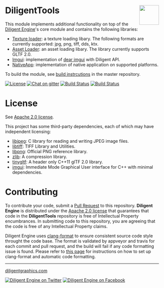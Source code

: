 # DiligentTools <img src="https://github.com/DiligentGraphics/DiligentCore/blob/master/media/diligentgraphics-logo.png" height=64 align="right" valign="middle">

This module implements additional functionality on top of the [Diligent Engine](https://github.com/DiligentGraphics/DiligentEngine)'s core module
and contains the following libraries:

* [Texture loader](TextureLoader): a texture loading libary. The following formats are currently supported: jpg, png, tiff, dds, ktx.
* [Asset Loader](AssetLoader): an asset loading libary. The library currently supports GLTF 2.0.
* [Imgui](Imgui): implementation of [dear imgui](https://github.com/ocornut/imgui) with Diligent API.
* [NativeApp](NativeApp): implementation of native application on supported platforms.


To build the module, see [build instrcutions](https://github.com/DiligentGraphics/DiligentEngine/blob/master/README.md) in the master repository.


[![License](https://img.shields.io/badge/License-Apache%202.0-blue.svg)](License.txt)
[![Chat on gitter](https://badges.gitter.im/gitterHQ/gitter.png)](https://gitter.im/diligent-engine)
[![Build Status](https://ci.appveyor.com/api/projects/status/github/DiligentGraphics/DiligentTools?svg=true)](https://ci.appveyor.com/project/DiligentGraphics/diligenttools)
[![Build Status](https://travis-ci.org/DiligentGraphics/DiligentTools.svg?branch=master)](https://travis-ci.org/DiligentGraphics/DiligentTools)

# License

See [Apache 2.0 license](License.txt).

This project has some third-party dependencies, each of which may have independent licensing:

* [libjpeg](http://libjpeg.sourceforge.net/): C library for reading and writing JPEG image files.
* [libtiff](http://www.libtiff.org/): TIFF Library and Utilities.
* [libpng](http://www.libpng.org/pub/png/libpng.html): Official PNG reference library.
* [zlib](https://zlib.net/): A compression library.
* [tinygltf](https://github.com/syoyo/tinygltf): A header only C++11 glTF 2.0 library.
* [imgui](https://github.com/ocornut/imgui): Immediate Mode Graphical User interface for C++ with minimal dependencies.

<a name="contributing"></a>
# Contributing

To contribute your code, submit a [Pull Request](https://github.com/DiligentGraphics/DiligentTools/pulls) 
to this repository. **Diligent Engine** is distributed under the [Apache 2.0 license](License.txt) that guarantees 
that code in the **DiligentTools** repository is free of Intellectual Property encumbrances. In submitting code to
this repository, you are agreeing that the code is free of any Intellectual Property claims.

Diligent Engine uses [clang-format](https://clang.llvm.org/docs/ClangFormat.html) to ensure
consistent source code style throught the code base. The format is validated by appveyor and travis
for each commit and pull request, and the build will fail if any code formatting issue is found. Please refer
to [this page](https://github.com/DiligentGraphics/DiligentCore/blob/master/doc/code_formatting.md) for instructions
on how to set up clang-format and automatic code formatting.

------------------------------

[diligentgraphics.com](http://diligentgraphics.com)

[![Diligent Engine on Twitter](https://github.com/DiligentGraphics/DiligentCore/blob/master/media/twitter.png)](https://twitter.com/diligentengine)
[![Diligent Engine on Facebook](https://github.com/DiligentGraphics/DiligentCore/blob/master/media/facebook.png)](https://www.facebook.com/DiligentGraphics/)

